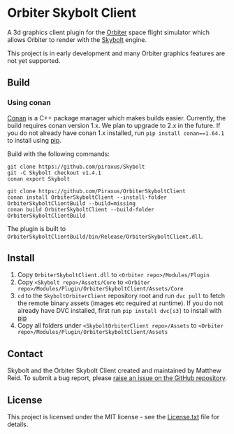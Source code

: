 # Orbiter Skybolt Client
A 3d graphics client plugin for the [Orbiter](https://github.com/orbitersim/orbiter) space flight simulator which allows Orbiter to render with the [Skybolt](https://github.com/Piraxus/Skybolt) engine.

This project is in early development and many Orbiter graphics features are not yet supported.

## Build
### Using conan
[Conan](https://conan.io) is a C++ package manager which makes builds easier.
Currently, the build requires conan version 1.x. We plan to upgrade to 2.x in the future.
If you do not already have conan 1.x installed, run `pip install conan==1.64.1` to install using [pip](https://pypi.org/project/pip).

Build with the following commands:
```
git clone https://github.com/piraxus/Skybolt
git -C Skybolt checkout v1.4.1
conan export Skybolt

git clone https://github.com/Piraxus/OrbiterSkyboltClient
conan install OrbiterSkyboltClient --install-folder OrbiterSkyboltClientBuild --build=missing
conan build OrbiterSkyboltClient --build-folder OrbiterSkyboltClientBuild
```

The plugin is built to `OrbiterSkyboltClientBuild/bin/Release/OrbiterSkyboltClient.dll`.

## Install
1. Copy `OrbiterSkyboltClient.dll` to `<Orbiter repo>/Modules/Plugin`
2. Copy `<Skybolt repo>/Assets/Core` to `<Orbiter repo>/Modules/Plugin/OrbiterSkyboltClient/Assets/Core`
3. `cd` to the `SkyboltOrbiterClient` repository root and run `dvc pull` to fetch the remote binary assets (images etc required at runtime). If you do not already have DVC installed, first run `pip install dvc[s3]` to install with [pip](https://pypi.org/project/pip)
4. Copy all folders under `<SkyboltOrbiterClient repo>/Assets` to `<Orbiter repo>/Modules/Plugin/OrbiterSkyboltClient/Assets`

## Contact
Skybolt and the Orbiter Skybolt Client created and maintained by Matthew Reid. To submit a bug report, please [raise an issue on the GitHub repository](https://github.com/Piraxus/OrbiterSkyboltClient/issues).

## License
This project is licensed under the MIT license - see the [License.txt](License.txt) file for details.